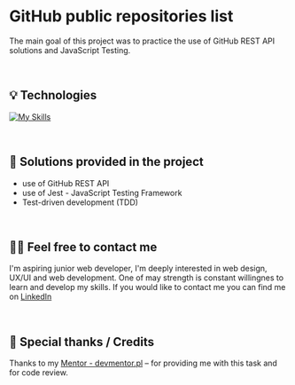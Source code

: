 # GitHub public repositories list


The main goal of this project was to practice the use of GitHub REST API solutions and JavaScript Testing. 


&nbsp;

 
## 💡 Technologies

[![My Skills](https://skillicons.dev/icons?i=js,html,css,webpack,jest )](https://skillicons.dev)


&nbsp;
 
## 🤔 Solutions provided in the project

- use of GitHub REST API
- use of Jest - JavaScript Testing Framework
- Test-driven development (TDD)


&nbsp;

## 🙋‍♂️ Feel free to contact me
I'm aspiring junior web developer, I'm deeply interested in web design, UX/UI and web development. One of may strength is constant willingnes to learn and develop my skills. If you would like to contact me you can find me on [LinkedIn](https://www.linkedin.com/in/ariadna-nicieja/)

&nbsp;

## 👏 Special thanks / Credits
Thanks to my [Mentor - devmentor.pl](https://devmentor.pl/) – for providing me with this task and for code review.

